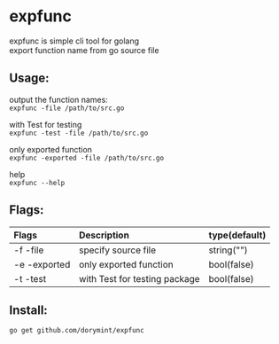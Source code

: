 expfunc
=======
expfunc is simple cli tool for golang  
export function name from go source file


Usage:
------
output the function names:  
`expfunc -file /path/to/src.go`

with Test for testing  
`expfunc -test -file /path/to/src.go`

only exported function  
`expfunc -exported -file /path/to/src.go`

help  
`expfunc --help`


Flags:
------
| Flags | Description | type(default) |
| :---- | :---------- | :------ |
| -f -file  | specify source file | string("") |
| -e -exported  | only exported function | bool(false) |
| -t -test  | with Test for testing package | bool(false) |


Install:
--------
`go get github.com/dorymint/expfunc`


